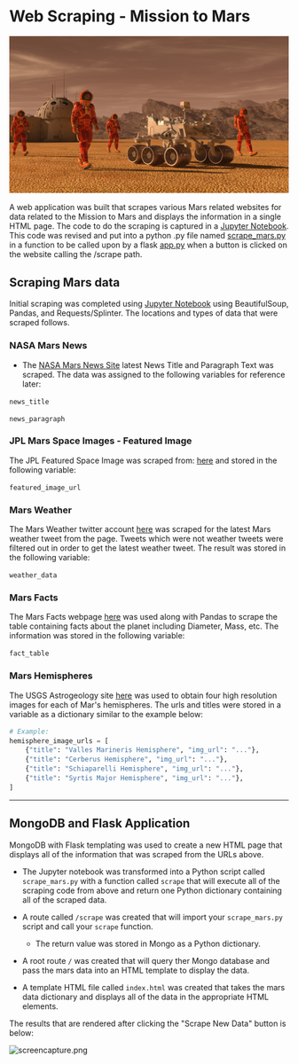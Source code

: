 # Web Scraping  - Mission to Mars

![mission_to_mars](Missions_to_Mars/Images/mission_to_mars.png)

A web application was built that scrapes various Mars related websites for data related to the Mission to Mars and displays the information in a single HTML page. The code to do the scraping is captured in a [Jupyter Notebook](Missions_to_Mars/mission_to_mars.ipynb). This code was revised and put into a python .py file named [scrape_mars.py](Missions_to_Mars/scrape_mars.py) in a function to be called upon by a flask [app.py](Missions_to_Mars/app.py) when a button is clicked on the website calling the /scrape path.


##  Scraping Mars data

Initial scraping was completed using [Jupyter Notebook](Missions_to_Mars/mission_to_mars.ipynb) using BeautifulSoup, Pandas, and Requests/Splinter. The locations and types of data that were scraped follows.


### NASA Mars News

* The [NASA Mars News Site](https://mars.nasa.gov/news/)  latest News Title and Paragraph Text was scraped. The data was assigned to the following variables for reference later:

`news_title`

`news_paragraph` 

### JPL Mars Space Images - Featured Image

The JPL Featured Space Image was scraped from: [here](https://www.jpl.nasa.gov/spaceimages/?search=&category=Mars) and stored in the following variable:

`featured_image_url`


### Mars Weather

The Mars Weather twitter account [here](https://twitter.com/marswxreport?lang=en) was scraped for the latest Mars weather tweet from the page. Tweets which were not weather tweets were filtered out in order to get the latest weather tweet. The result was stored in the following variable:

`weather_data`


### Mars Facts

The Mars Facts webpage [here](https://space-facts.com/mars/) was used along with Pandas to scrape the table containing facts about the planet including Diameter, Mass, etc. The information was stored in the following variable:

`fact_table`

### Mars Hemispheres

The USGS Astrogeology site [here](https://astrogeology.usgs.gov/search/results?q=hemisphere+enhanced&k1=target&v1=Mars) was used to obtain four high resolution images for each of Mar's hemispheres. The urls and titles were stored in a variable as a dictionary similar to the example below:

```python
# Example:
hemisphere_image_urls = [
    {"title": "Valles Marineris Hemisphere", "img_url": "..."},
    {"title": "Cerberus Hemisphere", "img_url": "..."},
    {"title": "Schiaparelli Hemisphere", "img_url": "..."},
    {"title": "Syrtis Major Hemisphere", "img_url": "..."},
]
```

- - -

##  MongoDB and Flask Application

MongoDB with Flask templating was used to create a new HTML page that displays all of the information that was scraped from the URLs above.

* The Jupyter notebook was transformed into a Python script called `scrape_mars.py` with a function called `scrape` that will execute all of the scraping code from above and return one Python dictionary containing all of the scraped data.

* A route called `/scrape` was created that will import your `scrape_mars.py` script and call your `scrape` function.

  * The return value was stored in Mongo as a Python dictionary.

* A root route `/` was created that will query ther Mongo database and pass the mars data into an HTML template to display the data.

* A template HTML file called `index.html` was created that takes the mars data dictionary and displays all of the data in the appropriate HTML elements. 

The results that are rendered after clicking the "Scrape New Data" button is below:

![screencapture.png](Missions_to_Mars/Images/screencapture.png)
